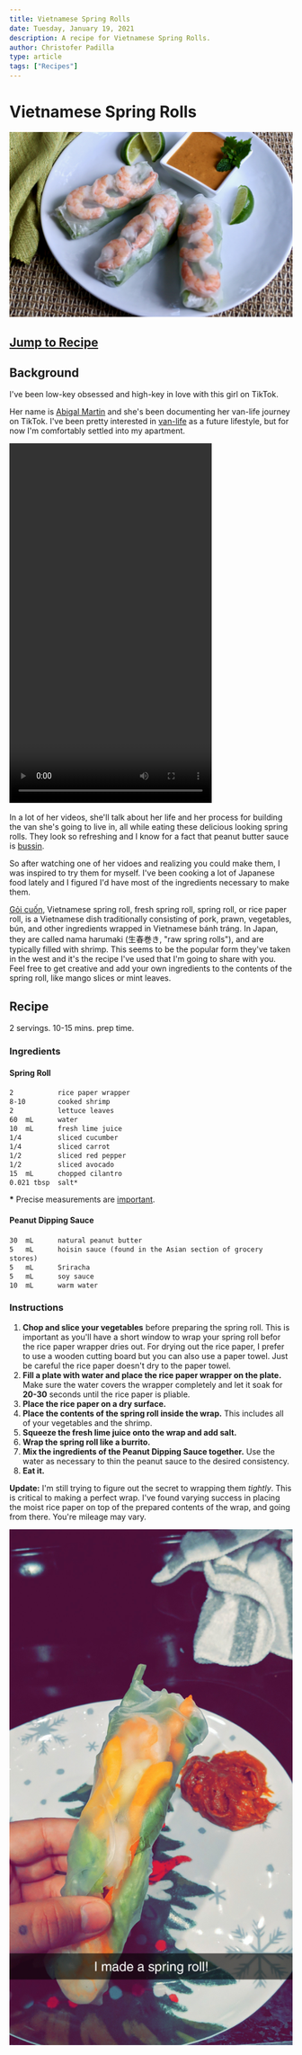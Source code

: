```yaml
---
title: Vietnamese Spring Rolls
date: Tuesday, January 19, 2021
description: A recipe for Vietnamese Spring Rolls.
author: Christofer Padilla
type: article
tags: ["Recipes"]
---
```


# Vietnamese Spring Rolls

![Vietnamese Spring Rolls](/images/springrolls.jpg)

## [Jump to Recipe](#recipe)

## Background

I've been low-key obsessed and high-key in love with this girl on TikTok.

Her name is [Abigal Martin](https://www.tiktok.com/@abigailmartiin) and she's been documenting her van-life journey on TikTok. I've been pretty interested in [van-life](https://www.reddit.com/r/vandwellers/) as a future lifestyle, but for now I'm comfortably settled into my apartment.

<video width="360" height="640" controls>
  <source src="/videos/abigailmartiin.mp4" type="video/mp4">
  Your browser does not support the video tag.
</video>

In a lot of her videos, she'll talk about her life and her process for building the van she's going to live in, all while eating these delicious looking spring rolls. They look so refreshing and I know for a fact that peanut butter sauce is [bussin](https://www.urbandictionary.com/define.php?term=bussin).

So after watching one of her vidoes and realizing you could make them, I was inspired to try them for myself. I've been cooking a lot of Japanese food lately and I figured I'd have most of the ingredients necessary to make them.

[Gỏi cuốn](https://en.wikipedia.org/wiki/G%E1%BB%8Fi_cu%E1%BB%91n), Vietnamese spring roll, fresh spring roll, spring roll, or rice paper roll, is a Vietnamese dish traditionally consisting of pork, prawn, vegetables, bún, and other ingredients wrapped in Vietnamese bánh tráng. In Japan, they are called nama harumaki (生春巻き, "raw spring rolls"), and are typically filled with shrimp. This seems to be the popular form they've taken in the west and it's the recipe I've used that I'm going to share with you. Feel free to get creative and add your own ingredients to the contents of the spring roll, like mango slices or mint leaves.

## Recipe

2 servings. 10-15 mins. prep time.

### Ingredients

#### Spring Roll

    2           rice paper wrapper
    8-10        cooked shrimp
    2           lettuce leaves
    60  mL      water
    10  mL      fresh lime juice
    1/4         sliced cucumber
    1/4         sliced carrot
    1/2         sliced red pepper
    1/2         sliced avocado
    15  mL      chopped cilantro
    0.021 tbsp  salt*

<div class="info"><b>*</b> Precise measurements are <a href="https://www.traditionaloven.com/culinary-arts/volume/convert-pinch-volume-us-to-tablespoon-tbsp-metric.html#:~:text=The%20answer%20is%3A%20The%20change,unit%20type%20measure%20often%20used.">important</a>.</div>

#### Peanut Dipping Sauce

    30  mL      natural peanut butter
    5   mL      hoisin sauce (found in the Asian section of grocery stores)
    5   mL      Sriracha
    5   mL      soy sauce
    10  mL      warm water

### Instructions

1. **Chop and slice your vegetables** before preparing the spring roll. This is important as you'll have a short window to wrap your spring roll befor the rice paper wrapper dries out. For drying out the rice paper, I prefer to use a wooden cutting board but you can also use a paper towel. Just be careful the rice paper doesn't dry to the paper towel.
2. **Fill a plate with water and place the rice paper wrapper on the plate.** Make sure the water covers the wrapper completely and let it soak for **20-30** seconds until the rice paper is pliable.
3. **Place the rice paper on a dry surface.**
4. **Place the contents of the spring roll inside the wrap.** This includes all of your vegetables and the shrimp.
5. **Squeeze the fresh lime juice onto the wrap and add salt.**
6. **Wrap the spring roll like a burrito.**
7. **Mix the ingredients of the Peanut Dipping Sauce together.** Use the water as necessary to thin the peanut sauce to the desired consistency.
8. **Eat it.**

<div class="info"><b>Update:</b> I'm still trying to figure out the secret to wrapping them <i>tightly</i>. This is critical to making a perfect wrap. I've found varying success in placing the moist rice paper on top of the prepared contents of the wrap, and going from there. You're mileage may vary.</div>

![Fresh Spring Roll](/images/springroll-snap.jpg)

<TagLinks />

<Comments />
